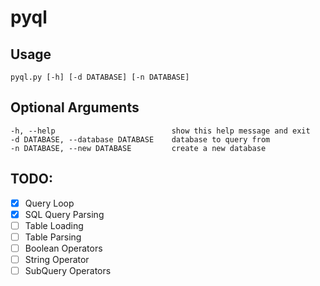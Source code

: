 # pyql

## Usage
    pyql.py [-h] [-d DATABASE] [-n DATABASE]

## Optional Arguments
    -h, --help                          show this help message and exit
    -d DATABASE, --database DATABASE    database to query from
    -n DATABASE, --new DATABASE         create a new database

## TODO:
- [x] Query Loop
- [x] SQL Query Parsing
- [ ] Table Loading
- [ ] Table Parsing
- [ ] Boolean Operators
- [ ] String Operator
- [ ] SubQuery Operators